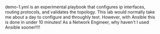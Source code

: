 
demo-1.yml is an experimental playbook that configures ip interfaces, routing protocols, and validates the topology. This lab would normally take me about a day to configure and throughly test. However, with Ansible this is done in under 10 minutes! As a Network Engineer, why haven't I used Ansible sooner!!!! 
